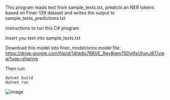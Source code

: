 This program reads text from sample_texts.txt, predicts an NER tokens based on Finer-139 dataset and writes the output to sample_texts_predictions.txt



Instructions to run this C# program

Insert you text into sample_texts.txt

Download this model into finer_model/onnx.model file: 
https://drive.google.com/file/d/14hk6x766VE_Rgy8jqm75DytfxUhxnJ87/view?usp=sharing

Then run:

```
dotnet build
dotnet run
```

![image](https://github.com/selfishhari/finer_ner/assets/51013293/973183f2-a6e3-475a-a9c1-c6c0c58ec859)
